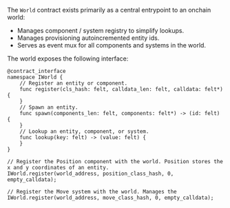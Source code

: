 The `World` contract exists primarily as a central entrypoint to an onchain world:
 - Manages component / system registry to simplify lookups.
 - Manages provisioning autoincremented entity ids.
 - Serves as event mux for all components and systems in the world.

The world exposes the following interface:

```
@contract_interface
namespace IWorld {
    // Register an entity or component.
    func register(cls_hash: felt, calldata_len: felt, calldata: felt*) {
    }
    // Spawn an entity.
    func spawn(components_len: felt, components: felt*) -> (id: felt) {
    }
    // Lookup an entity, component, or system.
    func lookup(key: felt) -> (value: felt) {
    }
}
```

```
// Register the Position component with the world. Position stores the x and y coordinates of an entity.
IWorld.register(world_address, position_class_hash, 0, empty_calldata);

// Register the Move system with the world. Manages the 
IWorld.register(world_address, move_class_hash, 0, empty_calldata);
```